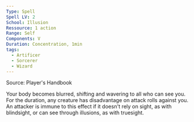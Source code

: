 ```yaml
---
Type: Spell
Spell LV: 2
School: Illusion
Ressource: 1 action
Range: Self
Components: V
Duration: Concentration, 1min
tags:
  - Artificer
  - Sorcerer
  - Wizard
---
```

Source: Player's Handbook

Your body becomes blurred, shifting and wavering to all who can see you. For the duration, any creature has disadvantage on attack rolls against you. An attacker is immune to this effect if it doesn't rely on sight, as with blindsight, or can see through illusions, as with truesight.